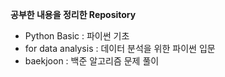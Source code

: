 **공부한 내용을 정리한 Repository**

- Python Basic : 파이썬 기초
- for data analysis : 데이터 분석을 위한 파이썬 입문
- baekjoon : 백준 알고리즘 문제 풀이
